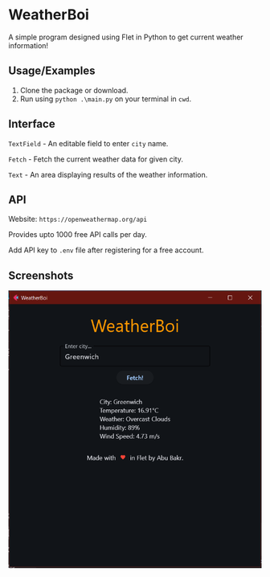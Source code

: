 
# WeatherBoi

A simple program designed using Flet in Python to get current weather information!

## Usage/Examples

1. Clone the package or download.
2. Run using `python .\main.py` on your terminal in ``cwd``.

## Interface

`TextField` - An editable field to enter `city` name.

`Fetch` - Fetch the current weather data for given city.

`Text` - An area displaying results of the weather information.

## API
Website: `https://openweathermap.org/api`

Provides upto 1000 free API calls per day.

Add API key to `.env` file after registering for a free account.


## Screenshots
![img.png](img.png)